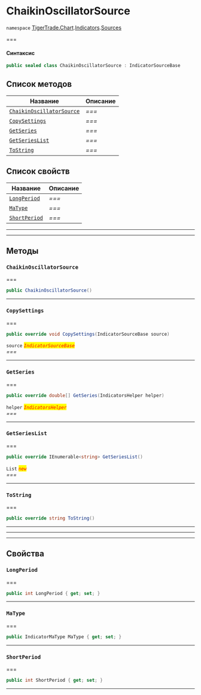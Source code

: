 # ChaikinOscillatorSource

`namespace` [TigerTrade.Chart](../../../../).[Indicators](../).[Sources](./)

\===

#### Синтаксис

```csharp
public sealed class ChaikinOscillatorSource : IndicatorSourceBase
```

## Список методов

| Название                                                                                  | Описание |
| ----------------------------------------------------------------------------------------- | -------- |
| [`ChaikinOscillatorSource`](chaikinoscillatorsource.cs.md#method-chaikinoscillatorsource) | _===_    |
| [`CopySettings`](chaikinoscillatorsource.cs.md#method-copysettings)                       | _===_    |
| [`GetSeries`](chaikinoscillatorsource.cs.md#method-getseries)                             | _===_    |
| [`GetSeriesList`](chaikinoscillatorsource.cs.md#method-getserieslist)                     | _===_    |
| [`ToString`](chaikinoscillatorsource.cs.md#method-tostring)                               | _===_    |

## Список свойств

| Название                                                            | Описание |
| ------------------------------------------------------------------- | -------- |
| [`LongPeriod`](chaikinoscillatorsource.cs.md#property-longperiod)   | _===_    |
| [`MaType`](chaikinoscillatorsource.cs.md#property-matype)           | _===_    |
| [`ShortPeriod`](chaikinoscillatorsource.cs.md#property-shortperiod) | _===_    |

***

***

## Методы

### `ChaikinOscillatorSource` <a href="#method-chaikinoscillatorsource" id="method-chaikinoscillatorsource"></a>

\===

```csharp
public ChaikinOscillatorSource()
```

***

### `CopySettings` <a href="#method-copysettings" id="method-copysettings"></a>

\===

```csharp
public override void CopySettings(IndicatorSourceBase source)
```

`source` _<mark style="color:red;">`IndicatorSourceBase`</mark>_\
_===_

***

### `GetSeries` <a href="#method-getseries" id="method-getseries"></a>

\===

```csharp
public override double[] GetSeries(IndicatorsHelper helper)
```

`helper` _<mark style="color:red;">`IndicatorsHelper`</mark>_\
_===_

***

### `GetSeriesList` <a href="#method-getserieslist" id="method-getserieslist"></a>

\===

```csharp
public override IEnumerable<string> GetSeriesList()
```

`List` _<mark style="color:red;">`new`</mark>_\
_===_

***

### `ToString` <a href="#method-tostring" id="method-tostring"></a>

\===

```csharp
public override string ToString()
```

***

***

***

## Свойства

### `LongPeriod` <a href="#property-longperiod" id="property-longperiod"></a>

\===

```csharp
public int LongPeriod { get; set; }
```

***

### `MaType` <a href="#property-matype" id="property-matype"></a>

\===

```csharp
public IndicatorMaType MaType { get; set; }
```

***

### `ShortPeriod` <a href="#property-shortperiod" id="property-shortperiod"></a>

\===

```csharp
public int ShortPeriod { get; set; }
```

***
